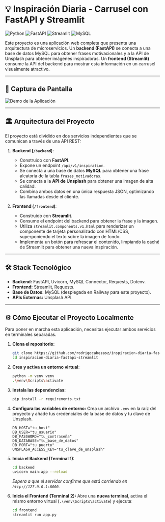 # 💡 Inspiración Diaria - Carrusel con FastAPI y Streamlit

![Python](https://img.shields.io/badge/Python-3.9%2B-blue?style=for-the-badge&logo=python)
![FastAPI](https://img.shields.io/badge/FastAPI-0.78%2B-green?style=for-the-badge&logo=fastapi)
![Streamlit](https://img.shields.io/badge/Streamlit-1.10%2B-red?style=for-the-badge&logo=streamlit)
![MySQL](https://img.shields.io/badge/MySQL-8.0-orange?style=for-the-badge&logo=mysql)

Este proyecto es una aplicación web completa que presenta una arquitectura de microservicios. Un **backend (FastAPI)** se conecta a una base de datos MySQL para obtener frases motivacionales y a la API de Unsplash para obtener imágenes inspiradoras. Un **frontend (Streamlit)** consume la API del backend para mostrar esta información en un carrusel visualmente atractivo.

---

## 📸 Captura de Pantalla


![Demo de la Aplicación]([app-demo.png](https://ibb.co/dJGRH7P7))

---

## 🏛️ Arquitectura del Proyecto

El proyecto está dividido en dos servicios independientes que se comunican a través de una API REST:

1.  **Backend (`/backend`)**:
    *   Construido con **FastAPI**.
    *   Expone un endpoint `/api/v1/inspiration`.
    *   Se conecta a una base de datos **MySQL** para obtener una frase aleatoria de la tabla `frases_motivadoras`.
    *   Se conecta a la **API de Unsplash** para obtener una imagen de alta calidad.
    *   Combina ambos datos en una única respuesta JSON, optimizando las llamadas desde el cliente.

2.  **Frontend (`/frontend`)**:
    *   Construido con **Streamlit**.
    *   Consume el endpoint del backend para obtener la frase y la imagen.
    *   Utiliza `streamlit.components.v1.html` para renderizar un componente de tarjeta personalizado con HTML/CSS, superponiendo el texto sobre la imagen de fondo.
    *   Implementa un botón para refrescar el contenido, limpiando la caché de Streamlit para obtener una nueva inspiración.

---

## 🛠️ Stack Tecnológico

*   **Backend:** FastAPI, Uvicorn, MySQL Connector, Requests, Dotenv.
*   **Frontend:** Streamlit, Requests.
*   **Base de Datos:** MySQL (desplegada en Railway para este proyecto).
*   **APIs Externas:** Unsplash API.

---

## ⚙️ Cómo Ejecutar el Proyecto Localmente

Para poner en marcha esta aplicación, necesitas ejecutar ambos servicios en terminales separadas.

1.  **Clona el repositorio:**
    ```bash
    git clone https://github.com/rodrigocabezasz/inspiracion-diaria-fastapi-streamlit.git
    cd inspiracion-diaria-fastapi-streamlit
    ```

2.  **Crea y activa un entorno virtual:**
    ```bash
    python -m venv venv
    .\venv\Scripts\activate
    ```

3.  **Instala las dependencias:**
    ```bash
    pip install -r requirements.txt
    ```
    
4.  **Configura las variables de entorno:**
    Crea un archivo `.env` en la raíz del proyecto y añade tus credenciales de la base de datos y tu clave de Unsplash.
    ```env
    DB_HOST="tu_host"
    DB_USER="tu_usuario"
    DB_PASSWORD="tu_contraseña"
    DB_DATABASE="tu_base_de_datos"
    DB_PORT="tu_puerto"
    UNSPLASH_ACCESS_KEY="tu_clave_de_unsplash"
    ```

5.  **Inicia el Backend (Terminal 1):**
    ```bash
    cd backend
    uvicorn main:app --reload
    ```
    *Espera a que el servidor confirme que está corriendo en `http://127.0.0.1:8000`.*

6.  **Inicia el Frontend (Terminal 2):**
    Abre una **nueva terminal**, activa el mismo entorno virtual (`.\venv\Scripts\activate`) y ejecuta:
    ```bash
    cd frontend
    streamlit run app.py
    ```